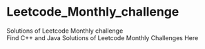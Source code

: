 # Leetcode_Monthly_challenge
Solutions of Leetcode Monthly challenge <br>
Find C++ and Java Solutions of Leetcode Monthly Challenges Here
